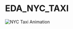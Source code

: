 # EDA_NYC_TAXI

![NYC Taxi Animation](https://github.com/yourusername/yourrepo/raw/main/NYCTAXI.gif)
